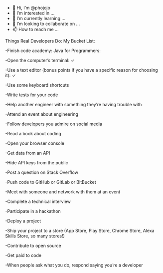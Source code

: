 - 👋 Hi, I’m @phojojo
- 👀 I’m interested in ...
- 🌱 I’m currently learning ...
- 💞️ I’m looking to collaborate on ...
- 📫 How to reach me ...

<!---
phojojo/phojojo is a ✨ special ✨ repository because its `README.md` (this file) appears on your GitHub profile.
You can click the Preview link to take a look at your changes.
--->
Things Real Developers Do: My Bucket List:

-Finish code academy: Java for Programmers:

-Open the computer’s terminal: ✓

-Use a text editor (bonus points if you have a specific reason for choosing it): ✓

-Use some keyboard shortcuts

-Write tests for your code

-Help another engineer with something they’re having trouble with

-Attend an event about engineering

-Follow developers you admire on social media

-Read a book about coding

-Open your browser console

-Get data from an API

-Hide API keys from the public

-Post a question on Stack Overflow

-Push code to GitHub or GitLab or BitBucket

-Meet with someone and network with them at an event

-Complete a technical interview

-Participate in a hackathon

-Deploy a project

-Ship your project to a store (App Store, Play Store, Chrome Store, Alexa Skills Store, so many stores!)

-Contribute to open source

-Get paid to code

-When people ask what you do, respond saying you’re a developer 
